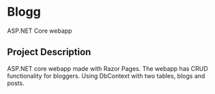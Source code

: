 # Blogg
ASP.NET Core webapp

## Project Description
ASP.NET core webapp made with Razor Pages. The webapp has CRUD functionality for bloggers. 
Using DbContext with two tables, blogs and posts.
